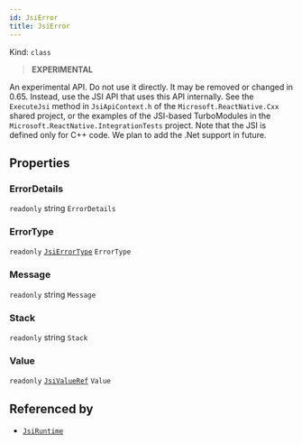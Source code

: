 ```yaml
---
id: JsiError
title: JsiError
---
```


Kind: `class`



> **EXPERIMENTAL**

An experimental API. Do not use it directly. It may be removed or changed in 0.65. Instead, use the JSI API that uses this API internally.
See the `ExecuteJsi` method in `JsiApiContext.h` of the `Microsoft.ReactNative.Cxx` shared project, or the examples of the JSI-based TurboModules in the `Microsoft.ReactNative.IntegrationTests` project.
Note that the JSI is defined only for C++ code. We plan to add the .Net support in future.

## Properties
### ErrorDetails
`readonly`  string `ErrorDetails`

### ErrorType
`readonly`  [`JsiErrorType`](JsiErrorType) `ErrorType`

### Message
`readonly`  string `Message`

### Stack
`readonly`  string `Stack`

### Value
`readonly`  [`JsiValueRef`](JsiValueRef) `Value`






## Referenced by
- [`JsiRuntime`](JsiRuntime)
